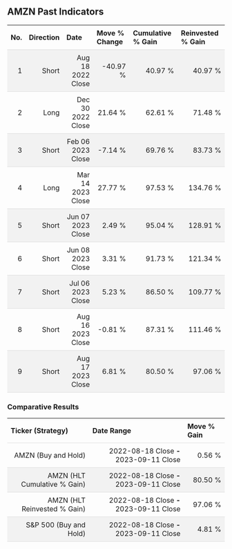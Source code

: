 
<style>
.hits {
            border-collapse: collapse;
            width: 100%;
        }
        .hits th, td {
            padding: 8px;
            border-bottom: 1px solid #ddd;
        }
        
        .hits td {text-align: right;}
        .hits th {text-align: left;}
        
        .hits tr:nth-child(even) {
            background-color: #f2f2f2;
        }
        
        .chartCol {
            width: 50%;
            float: left;
            padding: 20px;
        }  
</style>
    
<br>

## AMZN Past Indicators

<table class="hits">
    <tr>
        <th>No.</th>
        <th>Direction</th>
        <th>Date</th>
        <th>Move % Change</th>
        <th>Cumulative % Gain</th>
        <th>Reinvested % Gain</th>
      </tr>
    <tr>
        <td>1</td>
        <td>Short</td>
        <td>Aug 18 2022 Close</td>
        <td>-40.97 %</td>
        <td>40.97 %</td>
        <td>40.97 %</td>
    </tr>
    <tr>
        <td>2</td>
        <td>Long</td>
        <td>Dec 30 2022 Close</td>
        <td>21.64 %</td>
        <td>62.61 %</td>
        <td>71.48 %</td>
    </tr>
    <tr>
        <td>3</td>
        <td>Short</td>
        <td>Feb 06 2023 Close</td>
        <td>-7.14 %</td>
        <td>69.76 %</td>
        <td>83.73 %</td>
    </tr>
    <tr>
        <td>4</td>
        <td>Long</td>
        <td>Mar 14 2023 Close</td>
        <td>27.77 %</td>
        <td>97.53 %</td>
        <td>134.76 %</td>
    </tr>
    <tr>
        <td>5</td>
        <td>Short</td>
        <td>Jun 07 2023 Close</td>
        <td>2.49 %</td>
        <td>95.04 %</td>
        <td>128.91 %</td>
    </tr>
    <tr>
        <td>6</td>
        <td>Short</td>
        <td>Jun 08 2023 Close</td>
        <td>3.31 %</td>
        <td>91.73 %</td>
        <td>121.34 %</td>
    </tr>
    <tr>
        <td>7</td>
        <td>Short</td>
        <td>Jul 06 2023 Close</td>
        <td>5.23 %</td>
        <td>86.50 %</td>
        <td>109.77 %</td>
    </tr>
    <tr>
        <td>8</td>
        <td>Short</td>
        <td>Aug 16 2023 Close</td>
        <td>-0.81 %</td>
        <td>87.31 %</td>
        <td>111.46 %</td>
    </tr>
    <tr>
        <td>9</td>
        <td>Short</td>
        <td>Aug 17 2023 Close</td>
        <td>6.81 %</td>
        <td>80.50 %</td>
        <td>97.06 %</td>
    </tr>
    
</table>

### Comparative Results

<table class="hits">
    <thead>
        <th>Ticker (Strategy)</th>
        <th>Date Range</th>
        <th>Move % Gain</th>
    </thead>
    <tbody>
        <tr>
            <td>AMZN (Buy and Hold)</td>
            <td>2022-08-18 Close <b>-</b> 2023-09-11 Close</td>
            <td>0.56 %</td>
        </tr>
        <tr>
            <td>AMZN (HLT Cumulative % Gain)</td>
            <td>2022-08-18 Close <b>-</b> 2023-09-11 Close</td>
            <td>80.50 %</td>
        </tr>
        <tr>
            <td>AMZN (HLT Reinvested % Gain)</td>
            <td>2022-08-18 Close <b>-</b> 2023-09-11 Close</td>
            <td>97.06 %</td>
        </tr>
        <tr>
            <td>S&P 500 (Buy and Hold)</td>
            <td>2022-08-18 Close <b>-</b> 2023-09-11 Close</td>
            <td>4.81 %</td>
        </tr>
    </tbody>
</table>
<br>
<br>